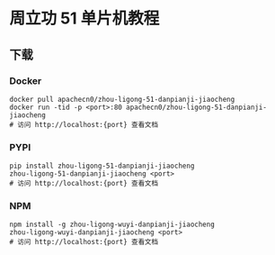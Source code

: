 # 周立功 51 单片机教程

## 下载

### Docker

```
docker pull apachecn0/zhou-ligong-51-danpianji-jiaocheng
docker run -tid -p <port>:80 apachecn0/zhou-ligong-51-danpianji-jiaocheng
# 访问 http://localhost:{port} 查看文档
```

### PYPI

```
pip install zhou-ligong-51-danpianji-jiaocheng
zhou-ligong-51-danpianji-jiaocheng <port>
# 访问 http://localhost:{port} 查看文档
```

### NPM

```
npm install -g zhou-ligong-wuyi-danpianji-jiaocheng
zhou-ligong-wuyi-danpianji-jiaocheng <port>
# 访问 http://localhost:{port} 查看文档
```